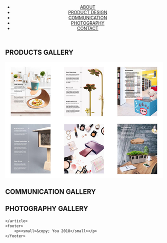 <!DOCTYPE html>
<html lang="en">

<head>
    <meta charset="utf-8">
    <title>Alexandra X.Lyu Portfolio</title>
    <link rel="stylesheet" href="css/reset.css" media="all">
    <link rel="stylesheet" href="css/styles.css" media="all">
</head>

<body>
    <header>
        <h1>     </h1>
        <nav>
            <ul>
                <li><a class="nav-links" href="about.html">ABOUT</a></li>
                <li><a class="nav-links" href="product%20design.html">PRODUCT DESIGN</a></li>
                <li><a class="nav-links" href="communication.html">COMMUNICATION</a></li>
                <li><a class="nav-links" href="photography.html">PHOTOGRAPHY</a></li>
                <li><a class="nav-links" href="contact.html">CONTACT</a></li>
            </ul>
        </nav>
    </header>
    <article>
        <section>
            <h2>PRODUCTS GALLERY</h2>
            <img class="reference-image" src="Port.jpg" alt="Portfolio page"/>
            <figure></figure>
        </section>
        <section>
            <h2>COMMUNICATION GALLERY</h2>
            <p></p>
            <figure></figure>
        </section>
        <section>
            <h2>PHOTOGRAPHY GALLERY</h2>
            <p></p>
            <figure></figure>
        </section>
      
    </article>
    <footer>
        <p><small>&copy; You 2018</small></p>
    </footer>
</body>

</html>
